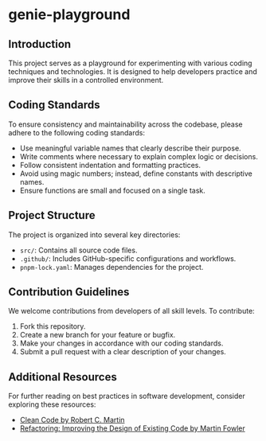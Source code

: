 # genie-playground

## Introduction
This project serves as a playground for experimenting with various coding techniques and technologies. It is designed to help developers practice and improve their skills in a controlled environment.

## Coding Standards
To ensure consistency and maintainability across the codebase, please adhere to the following coding standards:
- Use meaningful variable names that clearly describe their purpose.
- Write comments where necessary to explain complex logic or decisions.
- Follow consistent indentation and formatting practices.
- Avoid using magic numbers; instead, define constants with descriptive names.
- Ensure functions are small and focused on a single task.

## Project Structure
The project is organized into several key directories:
- `src/`: Contains all source code files.
- `.github/`: Includes GitHub-specific configurations and workflows.
- `pnpm-lock.yaml`: Manages dependencies for the project.

## Contribution Guidelines
We welcome contributions from developers of all skill levels. To contribute:
1. Fork this repository.
2. Create a new branch for your feature or bugfix.
3. Make your changes in accordance with our coding standards.
4. Submit a pull request with a clear description of your changes.

## Additional Resources
For further reading on best practices in software development, consider exploring these resources:
- [Clean Code by Robert C. Martin](https://www.goodreads.com/book/show/3735293-clean-code)
- [Refactoring: Improving the Design of Existing Code by Martin Fowler](https://www.goodreads.com/book/show/44936.Refactoring)


